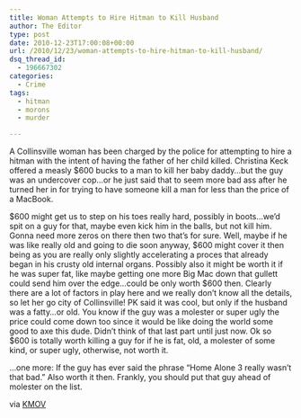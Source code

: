 ```yaml
---
title: Woman Attempts to Hire Hitman to Kill Husband
author: The Editor
type: post
date: 2010-12-23T17:00:08+00:00
url: /2010/12/23/woman-attempts-to-hire-hitman-to-kill-husband/
dsq_thread_id:
  - 196667302
categories:
  - Crime
tags:
  - hitman
  - morons
  - murder

---
```

A Collinsville woman has been charged by the police for attempting to hire a hitman with the intent of having the father of her child killed. Christina Keck offered a measly $600 bucks to a man to kill her baby daddy&#8230;but the guy was an undercover cop&#8230;or he just said that to seem more bad ass after he turned her in for trying to have someone kill a man for less than the price of a MacBook.

$600 might get us to step on his toes really hard, possibly in boots&#8230;we&#8217;d spit on a guy for that, maybe even kick him in the balls, but not kill him. Gonna need more zeros on there then two that&#8217;s for sure. Well, maybe if he was like really old and going to die soon anyway, $600 might cover it then being as you are really only slightly accelerating a proces that already began in his crusty old internal organs. Possibly also it might be worth it if he was super fat, like maybe getting one more Big Mac down that gullett could send him over the edge&#8230;could be only worth $600 then. Clearly there are a lot of factors in play here and we really don&#8217;t know all the details, so let her go city of Collinsville! PK said it was cool, but only if the husband was a fatty&#8230;or old. You know if the guy was a molester or super ugly the price could come down too since it would be like doing the world some good to axe this dude. Didn&#8217;t think of that last part until just now. Ok so $600 is totally worth killing a guy for if he is fat, old, a molester of some kind, or super ugly, otherwise, not worth it.

&#8230;one more: If the guy has ever said the phrase &#8220;Home Alone 3 really wasn&#8217;t that bad.&#8221; Also worth it then. Frankly, you should put that guy ahead of molester on the list.

via <a href="http://www.kmov.com/news/local/A-Collinsville-woman-is-charged-for-trying-to-hire-a-hit-man-112354579.html" target="_blank">KMOV</a>